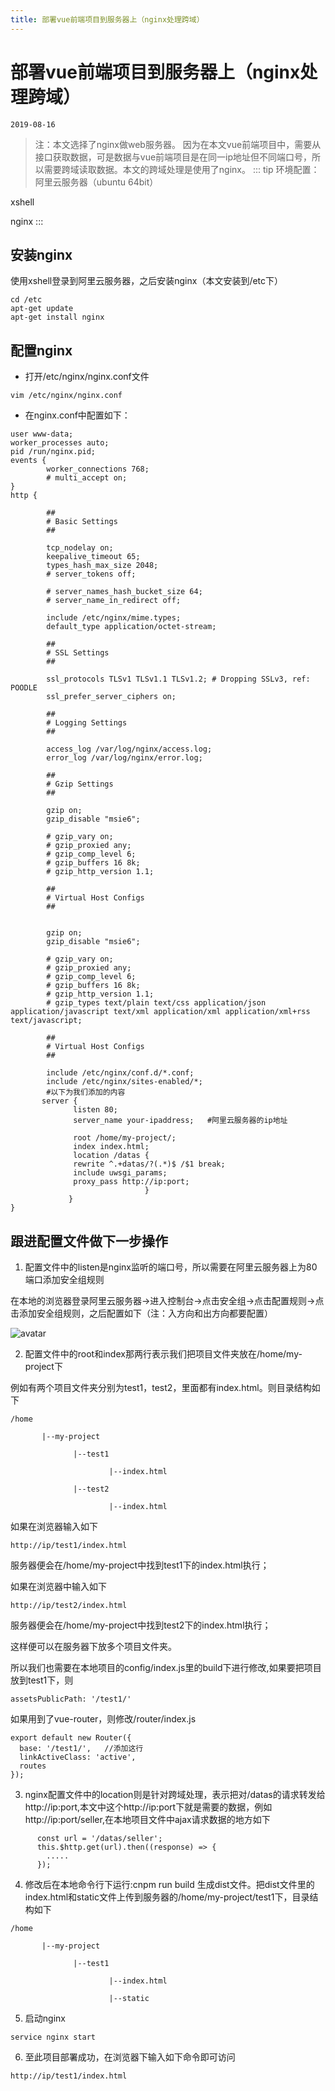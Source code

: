 ```yaml
---
title: 部署vue前端项目到服务器上（nginx处理跨域）
---
```

# 部署vue前端项目到服务器上（nginx处理跨域）
```2019-08-16```
> 注：本文选择了nginx做web服务器。
> 因为在本文vue前端项目中，需要从接口获取数据，可是数据与vue前端项目是在同一ip地址但不同端口号，所以需要跨域读取数据。本文的跨域处理是使用了nginx。
::: tip 环境配置：
阿里云服务器（ubuntu 64bit）

xshell

nginx
:::
## 安装nginx
使用xshell登录到阿里云服务器，之后安装nginx（本文安装到/etc下）
```
cd /etc
apt-get update
apt-get install nginx
```
## 配置nginx
* 打开/etc/nginx/nginx.conf文件
```
vim /etc/nginx/nginx.conf
```
* 在nginx.conf中配置如下：
```
user www-data;
worker_processes auto;
pid /run/nginx.pid;
events {
        worker_connections 768;
        # multi_accept on;
}
http {
 
        ##
        # Basic Settings
        ##
 
        tcp_nodelay on;
        keepalive_timeout 65;
        types_hash_max_size 2048;
        # server_tokens off;
 
        # server_names_hash_bucket_size 64;
        # server_name_in_redirect off;
 
        include /etc/nginx/mime.types;
        default_type application/octet-stream;
 
        ##
        # SSL Settings
        ##
 
        ssl_protocols TLSv1 TLSv1.1 TLSv1.2; # Dropping SSLv3, ref: POODLE
        ssl_prefer_server_ciphers on;
 
        ##
        # Logging Settings
        ##
 
        access_log /var/log/nginx/access.log;
        error_log /var/log/nginx/error.log;
 
        ##
        # Gzip Settings
        ##
 
        gzip on;
        gzip_disable "msie6";
 
        # gzip_vary on;
        # gzip_proxied any;
        # gzip_comp_level 6;
        # gzip_buffers 16 8k;
        # gzip_http_version 1.1;
 
        ##
        # Virtual Host Configs
        ##
 
 
        gzip on;
        gzip_disable "msie6";
 
        # gzip_vary on;
        # gzip_proxied any;
        # gzip_comp_level 6;
        # gzip_buffers 16 8k;
        # gzip_http_version 1.1;
        # gzip_types text/plain text/css application/json application/javascript text/xml application/xml application/xml+rss text/javascript;
 
        ##
        # Virtual Host Configs
        ##
 
        include /etc/nginx/conf.d/*.conf;
        include /etc/nginx/sites-enabled/*;
        #以下为我们添加的内容
       server {             
              listen 80;
              server_name your-ipaddress;   #阿里云服务器的ip地址
 
              root /home/my-project/;
              index index.html;
              location /datas {
              rewrite ^.+datas/?(.*)$ /$1 break;
              include uwsgi_params;
              proxy_pass http://ip:port;
                              }
             }
}
```
## 跟进配置文件做下一步操作
1. 配置文件中的listen是nginx监听的端口号，所以需要在阿里云服务器上为80端口添加安全组规则

在本地的浏览器登录阿里云服务器->进入控制台->点击安全组->点击配置规则->点击添加安全组规则，之后配置如下（注：入方向和出方向都要配置）

![avatar](./01.png)

2. 配置文件中的root和index那两行表示我们把项目文件夹放在/home/my-project下

例如有两个项目文件夹分别为test1，test2，里面都有index.html。则目录结构如下
```
/home

       |--my-project

              |--test1

                      |--index.html

              |--test2

                      |--index.html
```
如果在浏览器输入如下
```
http://ip/test1/index.html
```
服务器便会在/home/my-project中找到test1下的index.html执行；

如果在浏览器中输入如下
```
http://ip/test2/index.html
```
服务器便会在/home/my-project中找到test2下的index.html执行；

这样便可以在服务器下放多个项目文件夹。

所以我们也需要在本地项目的config/index.js里的build下进行修改,如果要把项目放到test1下，则
```
assetsPublicPath: '/test1/'
```
如果用到了vue-router，则修改/router/index.js
```
export default new Router({
  base: '/test1/',   //添加这行
  linkActiveClass: 'active',
  routes
});
```
3. nginx配置文件中的location则是针对跨域处理，表示把对/datas的请求转发给http://ip:port,本文中这个http://ip:port下就是需要的数据，例如http://ip:port/seller,在本地项目文件中ajax请求数据的地方如下
```
      const url = '/datas/seller';
      this.$http.get(url).then((response) => {
        .....
      });
```
4. 修改后在本地命令行下运行:cnpm run build 生成dist文件。把dist文件里的index.html和static文件上传到服务器的/home/my-project/test1下，目录结构如下
```
/home

       |--my-project

              |--test1

                      |--index.html

                      |--static
```
5. 启动nginx
```
service nginx start
```
6. 至此项目部署成功，在浏览器下输入如下命令即可访问
```
http://ip/test1/index.html  
